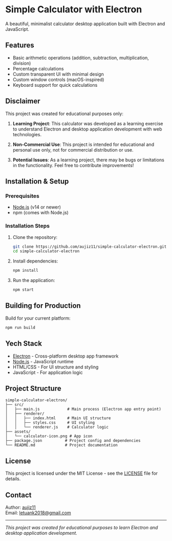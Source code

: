 # Simple Calculator with Electron

A beautiful, minimalist calculator desktop application built with Electron and JavaScript.

## Features

- Basic arithmetic operations (addition, subtraction, multiplication, division)
- Percentage calculations
- Custom transparent UI with minimal design
- Custom window controls (macOS-inspired)
- Keyboard support for quick calculations

## Disclaimer

This project was created for educational purposes only:

1. **Learning Project**: This calculator was developed as a learning exercise to understand Electron and desktop application development with web technologies.

2. **Non-Commercial Use**: This project is intended for educational and personal use only, not for commercial distribution or use.

3. **Potential Issues**: As a learning project, there may be bugs or limitations in the functionality. Feel free to contribute improvements!

## Installation & Setup

### Prerequisites

- [Node.js](https://nodejs.org/) (v14 or newer)
- npm (comes with Node.js)

### Installation Steps

1. Clone the repository:
   ```bash
   git clone https://github.com/aujiz11/simple-calculator-electron.git
   cd simple-calculator-electron
   ```

2. Install dependencies:
   ```bash
   npm install
   ```

3. Run the application:
   ```bash
   npm start
   ```

## Building for Production

Build for your current platform:
```bash
npm run build
```

## Yech Stack

- [Electron](https://www.electronjs.org/) - Cross-platform desktop app framework
- [Node.js](https://nodejs.org/) - JavaScript runtime
- HTML/CSS - For UI structure and styling
- JavaScript - For application logic

## Project Structure

```
simple-calculator-electron/
├── src/
│   ├── main.js            # Main process (Electron app entry point)
│   ├── renderer/
│   │   ├── index.html     # Main UI structure
│   │   ├── styles.css     # UI styling
│   │   └── renderer.js    # Calculator logic
├── assets/
│   └── calculator-icon.png # App icon
├── package.json          # Project config and dependencies
└── README.md             # Project documentation
```

## License

This project is licensed under the MIT License - see the [LICENSE](LICENSE) file for details.

## Contact

Author: [aujiz11](https://github.com/aujiz11)  
Email: letuank2018@gmail.com

---

*This project was created for educational purposes to learn Electron and desktop application development.*
